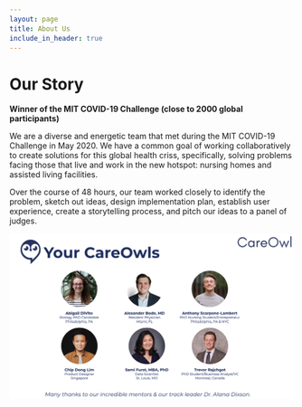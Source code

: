 ```yaml
---
layout: page
title: About Us
include_in_header: true
---
```


# Our Story

**Winner of the MIT COVID-19 Challenge (close to 2000 global participants)**

We are a diverse and energetic team that met during the MIT COVID-19 Challenge in May 2020. We have a common goal of working collaboratively to create solutions for this global health criss, specifically, solving problems facing those that live and work in the new hotspot: nursing homes and assisted living facilities.

Over the course of 48 hours, our team worked closely to identify the problem, sketch out ideas, design implementation plan, establish user experience, create a storytelling process, and pitch our ideas to a panel of judges.


![team pic](../assets/page_images/careowl_team.png)
